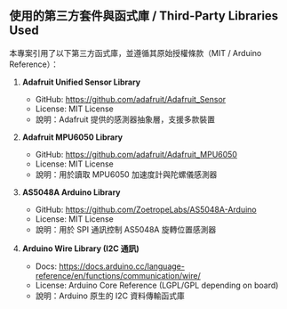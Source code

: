 ##  使用的第三方套件與函式庫 / Third-Party Libraries Used

本專案引用了以下第三方函式庫，並遵循其原始授權條款（MIT / Arduino Reference）：

1. **Adafruit Unified Sensor Library**  
   - GitHub: https://github.com/adafruit/Adafruit_Sensor  
   - License: MIT License  
   - 說明：Adafruit 提供的感測器抽象層，支援多款裝置

2. **Adafruit MPU6050 Library**  
   - GitHub: https://github.com/adafruit/Adafruit_MPU6050  
   - License: MIT License  
   - 說明：用於讀取 MPU6050 加速度計與陀螺儀感測器

3. **AS5048A Arduino Library**  
   - GitHub: https://github.com/ZoetropeLabs/AS5048A-Arduino  
   - License: MIT License  
   - 說明：用於 SPI 通訊控制 AS5048A 旋轉位置感測器

4. **Arduino Wire Library (I2C 通訊)**  
   - Docs: https://docs.arduino.cc/language-reference/en/functions/communication/wire/  
   - License: Arduino Core Reference (LGPL/GPL depending on board)  
   - 說明：Arduino 原生的 I2C 資料傳輸函式庫